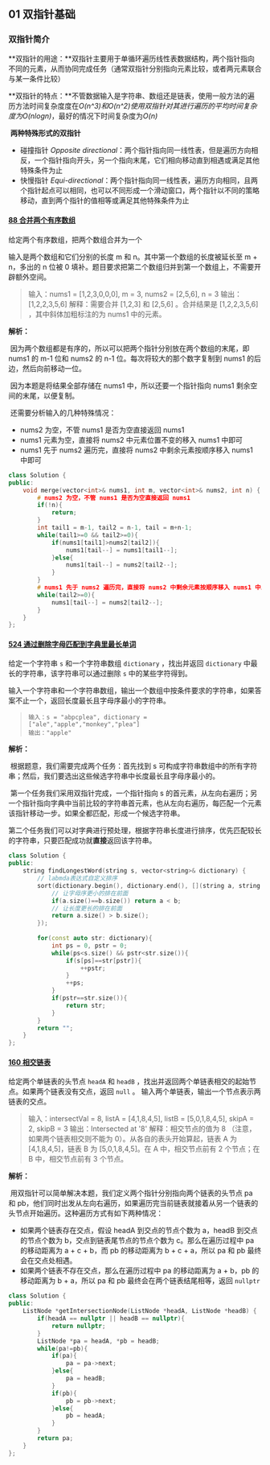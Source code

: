 ## 01 双指针基础

### 双指针简介

​	**双指针的用途：**双指针主要用于单循环遍历线性表数据结构，两个指针指向不同的元素，从而协同完成任务（通常双指针分别指向元素比较，或者两元素联合与某一条件比较）

​	**双指针的特点：**不管数据输入是字符串、数组还是链表，使用一般方法的遍历方法时间复杂度度在*O(n^3)*和*O(n^2)*使用双指针对其进行遍历的平均时间复杂度为*O(nlogn)*，最好的情况下时间复杂度为*O(n)*

​	**两种特殊形式的双指针**

- 碰撞指针 *Opposite directional*：两个指针指向同一线性表，但是遍历方向相反，一个指针指向开头，另一个指向末尾，它们相向移动直到相遇或满足其他特殊条件为止
- 快慢指针 *Equi-directional*：两个指针指向同一线性表，遍历方向相同，且两个指针起点可以相同，也可以不同形成一个滑动窗口，两个指针以不同的策略移动，直到两个指针的值相等或满足其他特殊条件为止

#### [88 合并两个有序数组](https://leetcode-cn.com/problems/merge-sorted-array/)

给定两个有序数组，把两个数组合并为一个

输入是两个数组和它们分别的长度 m 和 n。其中第一个数组的长度被延长至 m + n，多出的 n 位被 0 填补。题目要求把第二个数组归并到第一个数组上，不需要开辟额外空间。

> 输入：nums1 = [1,2,3,0,0,0], m = 3, nums2 = [2,5,6], n = 3
> 输出：[1,2,2,3,5,6]
> 解释：需要合并 [1,2,3] 和 [2,5,6] 。合并结果是 [1,2,2,3,5,6] ，其中斜体加粗标注的为 nums1 中的元素。

**解析：**

​	因为两个数组都是有序的，所以可以把两个指针分别放在两个数组的末尾，即 nums1 的 m-1 位和 nums2 的 n-1 位。每次将较大的那个数字复制到 nums1 的后边，然后向前移动一位。

​	因为本题是将结果全部存储在 nums1 中，所以还要一个指针指向 nums1 剩余空间的末尾，以便复制。

​	还需要分析输入的几种特殊情况：

- nums2 为空，不管 nums1 是否为空直接返回 nums1
- nums1 元素为空，直接将 nums2 中元素位置不变的移入 nums1 中即可
- nums1 先于 nums2 遍历完，直接将 nums2 中剩余元素按顺序移入 nums1 中即可

```cpp
class Solution {
public:
    void merge(vector<int>& nums1, int m, vector<int>& nums2, int n) {
        # nums2 为空，不管 nums1 是否为空直接返回 nums1
        if(!n){
            return;
        }
        int tail1 = m-1, tail2 = n-1, tail = m+n-1;
        while(tail1>=0 && tail2>=0){
            if(nums1[tail1]>nums2[tail2]){
                nums1[tail--] = nums1[tail1--];
            }else{
                nums1[tail--] = nums2[tail2--];
            }
        }
        # nums1 先于 nums2 遍历完，直接将 nums2 中剩余元素按顺序移入 nums1 中即可
        while(tail2>=0){
            nums1[tail--] = nums2[tail2--];
        }
    }
};
```

#### [524 通过删除字母匹配到字典里最长单词](https://leetcode-cn.com/problems/longest-word-in-dictionary-through-deleting/)

给定一个字符串 `s` 和一个字符串数组 `dictionary` ，找出并返回 `dictionary` 中最长的字符串，该字符串可以通过删除 `s` 中的某些字符得到。

输入一个字符串和一个字符串数组，输出一个数组中按条件要求的字符串，如果答案不止一个，返回长度最长且字母序最小的字符串。

> ```
> 输入：s = "abpcplea", dictionary = ["ale","apple","monkey","plea"]
> 输出："apple"
> ```

**解析：**

​	根据题意，我们需要完成两个任务：首先找到 s 可构成字符串数组中的所有字符串；然后，我们要选出这些候选字符串中长度最长且字母序最小的。

​	第一个任务我们采用双指针完成，一个指针指向 s 的首元素，从左向右遍历；另一个指针指向字典中当前比较的字符串首元素，也从左向右遍历，每匹配一个元素该指针移动一步。如果全都匹配，形成一个候选字符串。

​	第二个任务我们可以对字典进行预处理，根据字符串长度进行排序，优先匹配较长的字符串，只要匹配成功就**直接**返回该字符串。

```cpp
class Solution {
public:
    string findLongestWord(string s, vector<string>& dictionary) {
        // labmda表达式自定义排序
        sort(dictionary.begin(), dictionary.end(), [](string a, string b){
            // 让字母序更小的排在前面
            if(a.size()==b.size()) return a < b;
            // 让长度更长的排在前面
            return a.size() > b.size();
        });
        
        for(const auto str: dictionary){
            int ps = 0, pstr = 0;
            while(ps<s.size() && pstr<str.size()){
                if(s[ps]==str[pstr]){
                    ++pstr;
                }
                ++ps;
            }
            if(pstr==str.size()){
                return str;
            }
        }
        return "";
    }
};
```

#### [160 相交链表](https://leetcode-cn.com/problems/intersection-of-two-linked-lists/)

给定两个单链表的头节点 `headA` 和 `headB` ，找出并返回两个单链表相交的起始节点。如果两个链表没有交点，返回 `null` 。
输入两个单链表，输出一个节点表示两链表的交点。

> 输入：intersectVal = 8, listA = [4,1,8,4,5], listB = [5,0,1,8,4,5], skipA = 2, skipB = 3
> 输出：Intersected at '8'
> 解释：相交节点的值为 8 （注意，如果两个链表相交则不能为 0）。从各自的表头开始算起，链表 A 为 [4,1,8,4,5]，链表 B 为 [5,0,1,8,4,5]。在 A 中，相交节点前有 2 个节点；在 B 中，相交节点前有 3 个节点。

**解析：**

​	用双指针可以简单解决本题，我们定义两个指针分别指向两个链表的头节点 pa 和 pb，他们同时出发从左向右遍历，如果遍历完当前链表就接着从另一个链表的头节点开始遍历。这种遍历方式有如下两种情况：

- 如果两个链表存在交点，假设 headA 到交点的节点个数为 a，headB 到交点的节点个数为 b，交点到链表尾节点的节点个数为 c。那么在遍历过程中 pa 的移动距离为 a + c + b，而 pb 的移动距离为 b + c + a，所以 pa 和 pb 最终会在交点处相遇。
- 如果两个链表不存在交点，那么在遍历过程中 pa 的移动距离为 a + b，pb 的移动距离为 b + a，所以 pa 和 pb 最终会在两个链表结尾相等，返回 `nullptr`

```cpp
class Solution {
public:
    ListNode *getIntersectionNode(ListNode *headA, ListNode *headB) {
        if(headA == nullptr || headB == nullptr){
            return nullptr;
        }
        ListNode *pa = headA, *pb = headB;
        while(pa!=pb){
            if(pa){
                pa = pa->next;
            }else{
                pa = headB;
            }
            if(pb){
                pb = pb->next;
            }else{
                pb = headA;
            }
        }
        return pa;
    }
};
```

